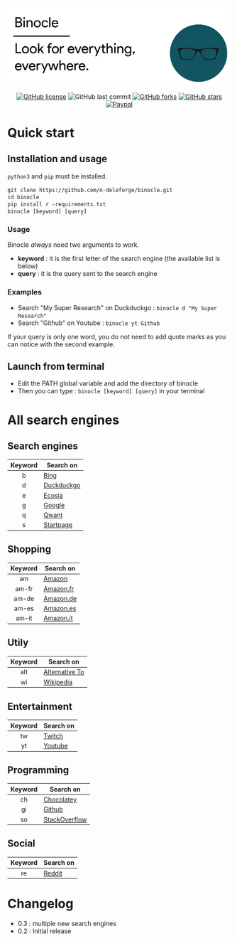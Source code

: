 ![Header](/docs/header.png)

<div align="center">

[![GitHub license](https://img.shields.io/github/license/n-deleforge/binocle?style=for-the-badge)](https://github.com/n-deleforge/binocle/blob/main/LICENCE)
![GitHub last commit](https://img.shields.io/github/last-commit/n-deleforge/binocle?style=for-the-badge)
[![GitHub forks](https://img.shields.io/github/forks/n-deleforge/binocle?style=for-the-badge)](https://github.com/n-deleforge/binocle/network)
[![GitHub stars](https://img.shields.io/github/stars/n-deleforge/binocle?style=for-the-badge)](https://github.com/n-deleforge/binocle/stargazers)
[![Paypal](https://img.shields.io/badge/DONATE-PAYPAL.ME-lightgrey?style=for-the-badge)](https://www.paypal.com/paypalme/nicolasdeleforge)

</div>

# Quick start
## Installation and usage

`python3` and `pip` must be installed.

```
git clone https://github.com/n-deleforge/binocle.git
cd binocle
pip install r -requirements.txt
binocle [keyword] [query]
```

### Usage

Binocle *always* need two arguments to work.
- **keyword** : it is the first letter of the search engine (the available list is below)
- **query** : it is the query sent to the search engine

### Examples

- Search "My Super Research" on Duckduckgo : `binocle d "My Super Research"`
- Search "Github" on Youtube : `binocle yt Github` 

If your query is only one word, you do not need to add quote marks as you can notice with the second example.

## Launch from terminal

- Edit the PATH global variable and add the directory of binocle
- Then you can type : `binocle [keyword] [query]` in your terminal

# All search engines
## Search engines

| Keyword | Search on
| :----------: | -------------------
| b             | [Bing](https://www.bing.com)
| d             | [Duckduckgo](https://duckduckgo.com)
| e             | [Ecosia](https://www.ecosia.org)
| g             | [Google](https://google.com)
| q             | [Qwant](https://qwant.com)
| s             | [Startpage](https://startpage.com)

## Shopping

| Keyword | Search on
| :----------: | -------------------
| am          | [Amazon](https://www.amazon.com)
| am-fr       | [Amazon.fr](https://www.amazon.fr)
| am-de     | [Amazon.de](https://www.amazon.de)
| am-es     | [Amazon.es](https://www.amazon.es)
| am-it       | [Amazon.it](https://www.amazon.it)

## Utily

| Keyword | Search on
| :----------: | -------------------
| alt           | [Alternative To](https://alternativeto.net)
| wi           | [Wikipedia](https://wikipedia.org/wiki/)

## Entertainment

| Keyword | Search on
| :----------: | -------------------
| tw           | [Twitch](https://twitch.com)
| yt            | [Youtube](https://youtube.com)

## Programming

| Keyword | Search on
| :----------: | -------------------
| ch           | [Chocolatey](https://chocolatey.org)
| gi            | [Github](https://github.com)
| so           | [StackOverflow](https://stackoverflow.com) 

## Social

| Keyword | Search on
| :----------: | -------------------
| re            | [Reddit](https://www.reddit.com)

# Changelog

- 0.3 : multiple new search engines
- 0.2 : Initial release
